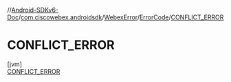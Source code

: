 //[Android-SDKv6-Doc](../../../../../index.md)/[com.ciscowebex.androidsdk](../../../index.md)/[WebexError](../../index.md)/[ErrorCode](../index.md)/[CONFLICT_ERROR](index.md)

# CONFLICT_ERROR

[jvm]\
[CONFLICT_ERROR](index.md)
